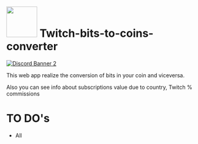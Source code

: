 <img src="https://github.com/TVBrotech/resources/raw/main/logo.png" width="80"> Twitch-bits-to-coins-converter
=============================================

<a href="https://discord.gg/ngbenjdHbj">
<img src="https://discordapp.com/api/guilds/884486739253674035/widget.png?style=banner2" alt="Discord Banner 2"/>
</a>

This web app realize the conversion of bits in your coin and viceversa.

Also you can see info about subscriptions value due to country, Twitch % commissions

TO DO's
=============================================

* All
